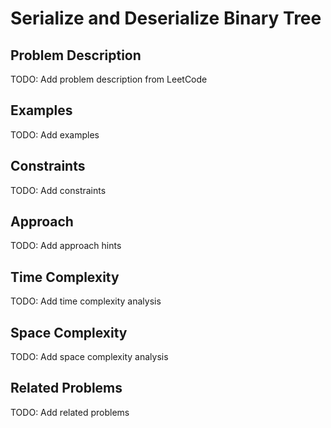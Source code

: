 # Serialize and Deserialize Binary Tree

## Problem Description

TODO: Add problem description from LeetCode

## Examples

TODO: Add examples

## Constraints

TODO: Add constraints

## Approach

TODO: Add approach hints

## Time Complexity

TODO: Add time complexity analysis

## Space Complexity

TODO: Add space complexity analysis

## Related Problems

TODO: Add related problems
